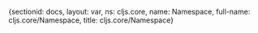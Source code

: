 {sectionid: docs, layout: var, ns: cljs.core, name: Namespace, full-name: cljs.core/Namespace,
  title: cljs.core/Namespace}
